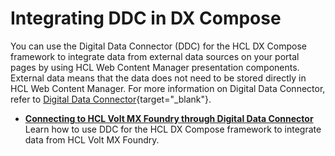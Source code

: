 # Integrating DDC in DX Compose

You can use the Digital Data Connector (DDC) for the HCL DX Compose framework to integrate data from external data sources on your portal pages by using HCL Web Content Manager presentation components. External data means that the data does not need to be stored directly in HCL Web Content Manager. For more information on Digital Data Connector, refer to [Digital Data Connector](https://help.hcl-software.com/digital-experience/9.5/latest/extend_dx/ddc/){target="_blank"}.

-   **[Connecting to HCL Volt MX Foundry through Digital Data Connector](integrating_voltmx_foundry/index.md)**  
Learn how to use DDC for the HCL DX Compose framework to integrate data from HCL Volt MX Foundry.